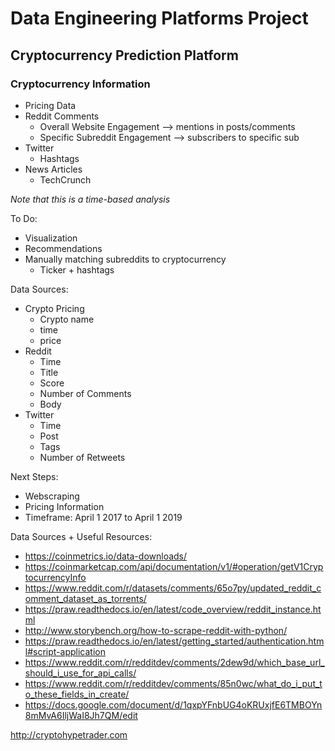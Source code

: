 # Data Engineering Platforms Project

## Cryptocurrency Prediction Platform
### Cryptocurrency Information
- Pricing Data
- Reddit Comments
  - Overall Website Engagement --> mentions in posts/comments
  - Specific Subreddit Engagement --> subscribers to specific sub
- Twitter
  - Hashtags
- News Articles
  - TechCrunch


*Note that this is a time-based analysis*

To Do:
- Visualization
- Recommendations
- Manually matching subreddits to cryptocurrency
  - Ticker + hashtags

Data Sources: 
- Crypto Pricing 
  - Crypto name 
  - time 
  - price
- Reddit 
  - Time 
  - Title 
  - Score
  - Number of Comments
  - Body 
- Twitter
  - Time 
  - Post
  - Tags 
  - Number of Retweets

Next Steps:
- Webscraping
- Pricing Information
- Timeframe: April 1 2017 to April 1 2019

Data Sources + Useful Resources:
- https://coinmetrics.io/data-downloads/
- https://coinmarketcap.com/api/documentation/v1/#operation/getV1CryptocurrencyInfo
- https://www.reddit.com/r/datasets/comments/65o7py/updated_reddit_comment_dataset_as_torrents/
- https://praw.readthedocs.io/en/latest/code_overview/reddit_instance.html
- http://www.storybench.org/how-to-scrape-reddit-with-python/
- https://praw.readthedocs.io/en/latest/getting_started/authentication.html#script-application
- https://www.reddit.com/r/redditdev/comments/2dew9d/which_base_url_should_i_use_for_api_calls/
- https://www.reddit.com/r/redditdev/comments/85n0wc/what_do_i_put_to_these_fields_in_create/
- https://docs.google.com/document/d/1qxpYFnbUG4oKRUxjfE6TMBOYn8mMvA6IljWaI8Jh7QM/edit

http://cryptohypetrader.com
